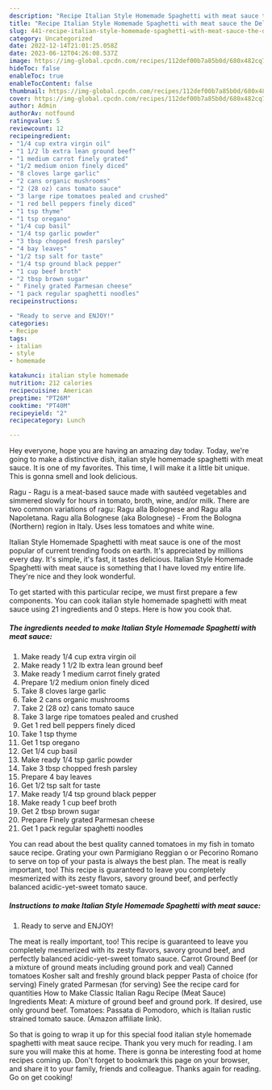```yaml
---
description: "Recipe Italian Style Homemade Spaghetti with meat sauce the Delicious}"
title: "Recipe Italian Style Homemade Spaghetti with meat sauce the Delicious}"
slug: 441-recipe-italian-style-homemade-spaghetti-with-meat-sauce-the-delicious
category: Uncategorized
date: 2022-12-14T21:01:25.058Z
date: 2023-06-12T04:26:08.537Z
image: https://img-global.cpcdn.com/recipes/112def00b7a85b0d/680x482cq70/italian-style-homemade-spaghetti-with-meat-sauce-recipe-main-photo.jpg
hideToc: false
enableToc: true
enableTocContent: false
thumbnail: https://img-global.cpcdn.com/recipes/112def00b7a85b0d/680x482cq70/italian-style-homemade-spaghetti-with-meat-sauce-recipe-main-photo.jpg
cover: https://img-global.cpcdn.com/recipes/112def00b7a85b0d/680x482cq70/italian-style-homemade-spaghetti-with-meat-sauce-recipe-main-photo.jpg
author: Admin
authorAv: notfound
ratingvalue: 5
reviewcount: 12
recipeingredient:
- "1/4 cup extra virgin oil"
- "1 1/2 lb extra lean ground beef"
- "1 medium carrot finely grated"
- "1/2 medium onion finely diced"
- "8 cloves large garlic"
- "2 cans organic mushrooms"
- "2 (28 oz) cans tomato sauce"
- "3 large ripe tomatoes pealed and crushed"
- "1 red bell peppers finely diced"
- "1 tsp thyme"
- "1 tsp oregano"
- "1/4 cup basil"
- "1/4 tsp garlic powder"
- "3 tbsp chopped fresh parsley"
- "4 bay leaves"
- "1/2 tsp salt for taste"
- "1/4 tsp ground black pepper"
- "1 cup beef broth"
- "2 tbsp brown sugar"
- " Finely grated Parmesan cheese"
- "1 pack regular spaghetti noodles"
recipeinstructions:

- "Ready to serve and ENJOY!"
categories:
- Recipe
tags:
- italian
- style
- homemade

katakunci: italian style homemade 
nutrition: 212 calories
recipecuisine: American
preptime: "PT26M"
cooktime: "PT40M"
recipeyield: "2"
recipecategory: Lunch

---
```



Hey everyone, hope you are having an amazing day today. Today, we're going to make a distinctive dish, italian style homemade spaghetti with meat sauce. It is one of my favorites. This time, I will make it a little bit unique. This is gonna smell and look delicious.

Ragu - Ragu is a meat-based sauce made with sautéed vegetables and simmered slowly for hours in tomato, broth, wine, and/or milk. There are two common variations of ragu: Ragu alla Bolognese and Ragu alla Napoletana. Ragu alla Bolognese (aka Bolognese) - From the Bologna (Northern) region in Italy. Uses less tomatoes and white wine.

Italian Style Homemade Spaghetti with meat sauce is one of the most popular of current trending foods on earth. It's appreciated by millions every day. It's simple, it's fast, it tastes delicious. Italian Style Homemade Spaghetti with meat sauce is something that I have loved my entire life. They're nice and they look wonderful.


To get started with this particular recipe, we must first prepare a few components. You can cook italian style homemade spaghetti with meat sauce using 21 ingredients and 0 steps. Here is how you cook that.

<!--inarticleads1-->

##### The ingredients needed to make Italian Style Homemade Spaghetti with meat sauce:

1. Make ready 1/4 cup extra virgin oil
1. Make ready 1 1/2 lb extra lean ground beef
1. Make ready 1 medium carrot finely grated
1. Prepare 1/2 medium onion finely diced
1. Take 8 cloves large garlic
1. Take 2 cans organic mushrooms
1. Take 2 (28 oz) cans tomato sauce
1. Take 3 large ripe tomatoes pealed and crushed
1. Get 1 red bell peppers finely diced
1. Take 1 tsp thyme
1. Get 1 tsp oregano
1. Get 1/4 cup basil
1. Make ready 1/4 tsp garlic powder
1. Take 3 tbsp chopped fresh parsley
1. Prepare 4 bay leaves
1. Get 1/2 tsp salt for taste
1. Make ready 1/4 tsp ground black pepper
1. Make ready 1 cup beef broth
1. Get 2 tbsp brown sugar
1. Prepare  Finely grated Parmesan cheese
1. Get 1 pack regular spaghetti noodles


You can read about the best quality canned tomatoes in my fish in tomato sauce recipe. Grating your own Parmigiano Reggian o or Pecorino Romano to serve on top of your pasta is always the best plan. The meat is really important, too! This recipe is guaranteed to leave you completely mesmerized with its zesty flavors, savory ground beef, and perfectly balanced acidic-yet-sweet tomato sauce. 

<!--inarticleads2-->

##### Instructions to make Italian Style Homemade Spaghetti with meat sauce:


1. Ready to serve and ENJOY!

The meat is really important, too! This recipe is guaranteed to leave you completely mesmerized with its zesty flavors, savory ground beef, and perfectly balanced acidic-yet-sweet tomato sauce. Carrot Ground Beef (or a mixture of ground meats including ground pork and veal) Canned tomatoes Kosher salt and freshly ground black pepper Pasta of choice (for serving) Finely grated Parmesan (for serving) See the recipe card for quantities How to Make Classic Italian Ragu Recipe (Meat Sauce) Ingredients Meat: A mixture of ground beef and ground pork. If desired, use only ground beef. Tomatoes: Passata di Pomodoro, which is Italian rustic strained tomato sauce. (Amazon affiliate link). 

So that is going to wrap it up for this special food italian style homemade spaghetti with meat sauce recipe. Thank you very much for reading. I am sure you will make this at home. There is gonna be interesting food at home recipes coming up. Don't forget to bookmark this page on your browser, and share it to your family, friends and colleague. Thanks again for reading. Go on get cooking!
